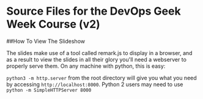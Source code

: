 # Source Files for the DevOps Geek Week Course (v2)

##How To View The Slideshow

The slides make use of a tool called remark.js to display in a browser, and as a result to view the slides in all their glory you'll need a webserver to properly serve them.  On any machine with python, this is easy:

`python3 -m http.server` from the root directory will give you what you need by accessing `http://localhost:8000`.  Python 2 users may need to use `python -m SimpleHTTPServer 8000`
